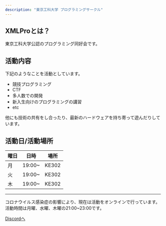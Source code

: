 ```yaml
---
description: "東京工科大学 プログラミングサークル"
---
```


## XMLProとは？

東京工科大学公認のプログラミング同好会です。

## 活動内容

下記のようなことを活動としています。

- 競技プログラミング
- CTF
- 多人数での開発
- 新入生向けのプログラミングの講習
- etc

他にも技術の共有をし合ったり、最新のハードウェアを持ち寄って遊んだりしています。

## 活動日/活動場所

<table class="w-100">
  <thead>
    <tr>
      <th scope="col">曜日</th>
      <th scope="col">日時</th>
      <th scope="col">場所</th>
    </tr>
  </thead>
  <tbody>
    <tr>
      <td scope="row">月</td>
      <td>19:00~</td>
      <td>KE302</td>
    </tr>
    <tr>
      <td scope="row">火</td>
      <td>19:00~</td>
      <td>KE302</td>
    </tr>
    <tr>
      <td scope="row">木</td>
      <td>19:00~</td>
      <td>KE302</td>
    </tr>
  </tbody>
</table>

---

<span class="f4 lh-copy">コロナウイルス感染症の影響により、現在は活動をオンラインで行っています。活動時間は月曜、水曜、木曜の21:00~23:00です。</span>

[Discordへ](https://discord.gg/RGd7tTX)